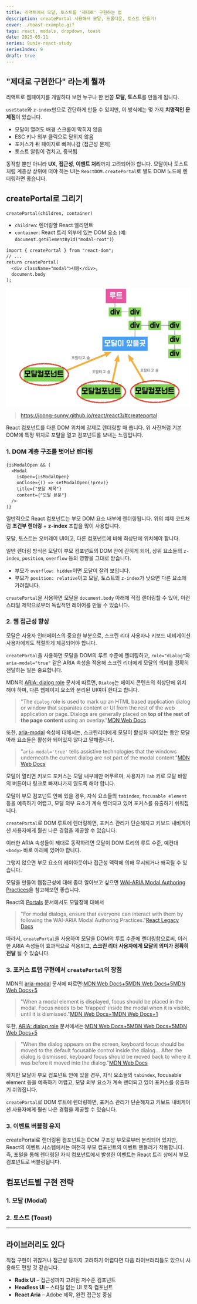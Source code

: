 ```yaml
---
title: 리액트에서 모달, 토스트를 '제대로' 구현하는 법
description: createPortal 사용해서 모달, 드롭다운, 토스트 만들기!
cover: ./toast-example.gif
tags: react, modals, dropdown, toast
date: 2025-05-11
series: 9univ-react-study
seriesIndex: 9
draft: true
---
```


## "제대로 구현한다" 라는게 뭘까

리액트로 웹페이지를 개발하다 보면 누구나 한 번쯤 **모달, 토스트**를 만들게 됩니다. 

`useState`와 `z-index`만으로 간단하게 만들 수 있지만, 이 방식에는 몇 가지 **치명적인 문제점**이 있습니다.

- 모달이 열려도 배경 스크롤이 막히지 않음
- ESC 키나 외부 클릭으로 닫히지 않음
- 포커스가 뒤 페이지로 빠져나감 (접근성 문제)
- 토스트 알림이 겹치고, 중복됨

동작할 뿐만 아니라 **UX**, **접근성**, **이벤트 처리**까지 고려되어야 합니다. 모달이나 토스트처럼 계층상 상위에 떠야 하는 UI는 `ReactDOM.createPortal`로 별도 DOM 노드에 렌더링하면 좋습니다.

## createPortal로 그리기

`createPortal(children, container)`
- `children`: 렌더링할 React 엘리먼트
- `container`: React 트리 외부에 있는 DOM 요소 (예: `document.getElementById("modal-root")`)

```tsx
import { createPortal } from "react-dom";
// ...
return createPortal(
  <div className="modal">내용</div>,
  document.body
);
```


![react-portal-dom-image](./react-portal-dom-image.webp)
> https://joong-sunny.github.io/react/react3/#createportal

React 컴포넌트를 다른 DOM 위치에 강제로 렌더링할 때 씁니다. 위 사진처럼 기본 DOM에 특정 위치로 포탈을 열고 컴포넌트롤 보내는 느낌입니다.

### 1. DOM 계층 구조를 벗어난 렌더링

```tsx
{isModalOpen && (
  <Modal 
    isOpen={isModalOpen} 
    onClose={() => setModalOpen(!prev)}  
    title={"모달 제목"} 
    content={"모달 본문"} 
  />
)}
```
일반적으로 React 컴포넌트는 부모 DOM 요소 내부에 렌더링됩니다. 위의 예제 코드처럼 **조건부 렌더링** + **z-index** 조합을 많이 사용합니다.

모달, 토스트는 오버레이 UI이고, 다른 컴포넌트에 비해 최상단에 위치해야 합니다.

일반 렌더링 방식은 모달이 부모 컴포넌트의 DOM 안에 갇히게 되어, 상위 요소들의 `z-index`, `position`, `overflow` 등의 영향을 그대로 받습니다.

- 부모가 `overflow: hidden`이면 모달이 잘려 보입니다.
- 부모가 `position: relative`이고 모달, 토스트의 `z-index`가 낮으면 다른 요소에 가려집니다.

`createPortal`을 사용하면 모달을 `document.body` 아래에 직접 렌더링할 수 있어, 이런 스타일 제약으로부터 독립적인 레이어를 만들 수 있습니다.


### 2. 웹 접근성 향상

모달은 사용자 인터페이스의 중요한 부분으로, 스크린 리더 사용자나 키보드 네비게이션 사용자에게도 적절하게 제공되어야 합니다. 

`createPortal`을 사용하면 모달을 DOM의 루트 수준에 렌더링하고, `role="dialog"`와 `aria-modal="true"` 같은 ARIA 속성을 적용해 스크린 리더에게 모달의 의미를 정확히 전달하는 일은 중요합니다.

MDN의 [ARIA: dialog role](https://developer.mozilla.org/en-US/docs/Web/Accessibility/ARIA/Reference/Roles/dialog_role) 문서에 따르면, `Dialog`는 페이지 콘텐츠의 최상단에 위치해야 하며, 다른 웹페이지 요소와 분리된 UI여야 한다고 합니다.

> "The `dialog` role is used to mark up an HTML based application dialog or window that separates content or UI from the rest of the web application or page. Dialogs are generally placed on **top of the rest of the page content** using an overlay."[MDN Web Docs](https://developer.mozilla.org/en-US/docs/Web/Accessibility/ARIA/Reference/Roles/dialog_role)

또한, [aria-modal](https://developer.mozilla.org/en-US/docs/Web/Accessibility/ARIA/Attributes/aria-modal) 속성에 대해서는, 스크린리더에게 모달이 활성화 되어있는 동안 모달 아래 요소들은 활성화 되어있지 않다고 말해줍니다.

> "`aria-modal='true'` tells assistive technologies that the windows underneath the current dialog are not part of the modal content."[MDN Web Docs](https://developer.mozilla.org/en-US/docs/Web/Accessibility/ARIA/Attributes/aria-modal)


모달이 열리면 키보드 포커스는 모달 내부에만 머무르며, 사용자가 `Tab` 키로 모달 바깥의 버튼이나 링크로 빠져나가지 않도록 해야 합니다.

모달이 부모 컴포넌트 안에 있을 경우, 자식 요소들의 `tabindex`, `focusable element` 등을 예측하기 어렵고, 모달 외부 요소가 계속 렌더되고 있어 포커스를 유출하기 쉬워집니다.

`createPortal`로 DOM 루트에 렌더링하면, 포커스 관리가 단순해지고 키보드 내비게이션 사용자에게 훨씬 나은 경험을 제공할 수 있습니다.


이러한 ARIA 속성들이 제대로 동작하려면 모달이 DOM 트리의 루트 수준, 예컨대 `<body>` 바로 아래에 있어야 합니다. 

그렇지 않으면 부모 요소의 레이아웃이나 접근성 맥락에 의해 무시되거나 왜곡될 수 있습니다.


모달을 만들여 웹접근성에 대해 좀더 알아보고 싶으면 [WAI-ARIA Modal Authoring Practices](https://www.w3.org/WAI/ARIA/apg/patterns/dialog-modal/)을 참고해보면 좋습니다.

React의 [Portals](https://legacy.reactjs.org/docs/portals.html) 문서에서도 모달창에 대해서 

> "For modal dialogs, ensure that everyone can interact with them by following the WAI-ARIA Modal Authoring Practices."[React Legacy Docs](https://legacy.reactjs.org/docs/portals.html)

따라서, `createPortal`을 사용하여 모달을 DOM의 루트 수준에 렌더링함으로써, 이러한 ARIA 속성들이 효과적으로 적용되고, **스크린 리더 사용자에게 모달의 의미가 정확히 전달** 될 수 있습니다.


### 3. 포커스 트랩 구현에서 `createPortal`의 장점

MDN의 [aria-modal](https://developer.mozilla.org/en-US/docs/Web/Accessibility/ARIA/Attributes/aria-modal) 문서에 따르면:[MDN Web Docs+5MDN Web Docs+5MDN Web Docs+5](https://developer.mozilla.org/en-US/docs/Web/Accessibility/ARIA/Attributes/aria-modal)

> "When a modal element is displayed, focus should be placed in the modal. Focus needs to be 'trapped' inside the modal when it is visible, until it is dismissed."[MDN Web Docs+1MDN Web Docs+1](https://developer.mozilla.org/en-US/docs/Web/Accessibility/ARIA/Attributes/aria-modal)

또한, [ARIA: dialog role](https://developer.mozilla.org/en-US/docs/Web/Accessibility/ARIA/Reference/Roles/dialog_role) 문서에서는:[MDN Web Docs+5MDN Web Docs+5MDN Web Docs+5](https://developer.mozilla.org/en-US/docs/Web/Accessibility/ARIA/Reference/Roles/dialog_role)

> "When the dialog appears on the screen, keyboard focus should be moved to the default focusable control inside the dialog... After the dialog is dismissed, keyboard focus should be moved back to where it was before it moved into the dialog."[MDN Web Docs](https://developer.mozilla.org/en-US/docs/Web/Accessibility/ARIA/Reference/Roles/dialog_role)

하지만 모달이 부모 컴포넌트 안에 있을 경우, 자식 요소들의 `tabindex`, focusable element 등을 예측하기 어렵고, 모달 외부 요소가 계속 렌더되고 있어 포커스를 유출하기 쉬워집니다.

`createPortal`로 DOM 루트에 렌더링하면, 포커스 관리가 단순해지고 키보드 내비게이션 사용자에게 훨씬 나은 경험을 제공할 수 있습니다.


### 3. 이벤트 버블링 유지
createPortal로 렌더링된 컴포넌트는 DOM 구조상 부모로부터 분리되어 있지만, React의 이벤트 시스템에서는 여전히 부모 컴포넌트의 이벤트 핸들러가 작동합니다. 즉, 포털을 통해 렌더링된 자식 컴포넌트에서 발생한 이벤트는 React 트리 상에서 부모 컴포넌트로 버블링됩니다.


## 컴포넌트별 구현 전략

### 1. 모달 (Modal)

### 2. 토스트 (Toast)

---

## 라이브러리도 있다

직접 구현이 귀찮거나 접근성 등까지 고려하기 어렵다면 다음 라이브러리들도 있으니 사용해도 편할 것 같습니다.

- **Radix UI** – 접근성까지 고려된 저수준 컴포넌트
- **Headless UI** – 스타일 없는 UI 로직 컴포넌트
- **React Aria** – Adobe 제작, 완전 접근성 중심
